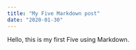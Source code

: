 ```yaml
---
title: "My Five Markdown post"
date: "2020-01-30"
---
```


Hello, this is my first Five using Markdown.

